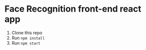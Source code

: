# Face Recognition front-end react app


1. Clone this repo
2. Run `npm install`
3. Run `npm start`
